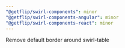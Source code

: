 ```yaml
---
"@getflip/swirl-components": minor
"@getflip/swirl-components-angular": minor
"@getflip/swirl-components-react": minor
---
```


Remove default border around swirl-table
